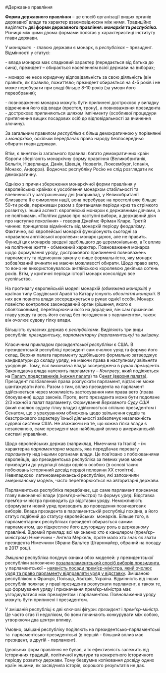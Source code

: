 #Державне правління
<p><strong>Форма державного правління</strong> &ndash; це спосіб організації вищих органів державної влади та характер взаємовідносин між ними. Традиційно виділяють <strong>дві форми державного правління: <em>монархія</em> та <em>республіка</em>. </strong>Різниця між цими двома формами полягає у характеристиці інституту глави держави. </p>
<p>У <em>монархіях</em> &nbsp;- главою держави є монарх, в <em>республіках</em> &ndash; президент. Відмінності у статусі:</p>
<p>- влада монарха має спадковий характер (передається від батька до сина), президент &ndash; обирається населенням всієї держави на виборах;</p>
<p>- монарх не несе юридичну відповідальність за свою діяльність (він править, як правило, пожиттєво; президент обирається на 4-5 років і не може перебувати при владі більше 8-10 років (за умови його переобрання);</p>
<p>- повноваження монарха можуть бути припинені достроково у випадку відречення його від влади (престол, трону), а повноваження президента - достроково припиняються шляхом імпічменту (особливої процедури притягнення вищих посадових осіб до відповідальності за вчинення злочину).</p>
<p>За загальним правилом <em>республіка</em> є більш демократичною у порівнянні з <em>монархією</em>, оскільки передбачає право народу безпосередньо обирати глави держави. </p>
<p>Втім, є винятки із загального правила: багато демократичних країн Європи зберігають монархічну форму правління (Великобританія, Бельгія, Нідерланди, Данія, Швеція, Норвегія, Люксембург, Іспанія, Монако, Андорра). Водночас республіку Росію не слід розглядати як демократичну. </p>
<p>Однією з причин збереження монархічної форми правління у європейських країнах є уособлення монархом стабільності та впевненості у завтрашньому дні (наприклад, у Великобританії Єлизавета ІІ є символом нації, вона перебуває на престолі вже більше 50-ти років, переживши разом з британцями періоди криз та стрімкого розвитку). Інший аспект: європейські монархи є державними діячами, а не політиками. &laquo;Політик думає про наступні вибори, а державний діяч про наступне покоління&raquo; - говорив Джеймс Фріман Кларк. Третій чинник: принципова відмінність від монархій періоду феодалізму. Фактично, всі європейські монархії функціонують сьогодні за &laquo;правилом англійської королеви&raquo;: монарх царює, але не править. Функції цих монархів зведені здебільшого до церемоніальних, а їх вплив на політичне життя - обмежений характер. Повноваження монарха щодо формування уряду, дострокового припинення повноважень парламенту та підписання закону є лише формальністю, яку монарх зобов&rsquo;язаний вчинити не маючи можливості обирати. Щодо право вето, то воно не використовувалось англійською королевою декілька сотень років. Втім, у критичні періоди історії монарх консолідує все суспільство.</p>
<p>На противагу європейській моделі монархій <em>(обмежена монархія)</em> у країнах типу Саудівської Аравії та Катару існують <em>абсолютні монархії.</em> В них вся повнота влади зосереджується в руках однієї особи. Монарх повністю контролює законодавчий орган (рішення, якого є обов&rsquo;язковими), перетворюючи його на дорадчий, він сам призначає главу уряду та весь його склад без погодження з парламентом, також він очолює судову гілку влади.</p>
<p>Більшість сучасних держав є <em>республіками</em>. Виділяють три види республік: <em>президентську</em>, <em>парламентарну (парламентську)</em> та <em>змішану.</em></p>
<p>Класичним прикладом <em>президентської республіки</em> є США. В президентській республіці президент сам очолює уряд та формує його склад. Верхня палата парламенту здебільшого формально затверджує кандидатури до складу уряду, не маючи права в наступному звільняти урядовців. Тому, вся виконавча влада зосереджена в руках <em>президента</em>. Законодавча влада належить парламенту &ndash; <em>Конгресу</em>, який поділяється на <u>Палату представників (нижня палата)</u> та С<u>енат (верхня палата)</u>. Президент позбавлений права розпускати парламент, відтак не може шантажувати його. Разом з тим, вплив президента на парламент здійснюється через можливість застосування ним права вето (права блокування) щодо законів. Проте, вето президента може бути подолане 2/3 кожної з палат парламенту. Формування <em>Верховного Суду США</em> (який очолює судову гілку влади) здійснюється спільно президентом і Сенатом, що з урахуванням обмежень щодо звільнення суддів та безстрокового характеру їхньої діяльності забезпечує незалежність судової системи США. Не зважаючи на те, що кожна гілка влади є незалежною, саме президент має найбільший вплив в американській системі управління.</p>
<p>Щодо європейських держав (наприклад, Німеччина та Італія) &ndash; їм характерна <em>парламентарна модель</em>, яка передбачає перевагу <em>парламенту </em>над іншими органами влади. Це пов&rsquo;язано з побоюваннями європейців, що президентська республіка за певних умов може призводити до узурпації влади однією особою (в основі таких побоювань історичний досвід першої половини ХХ століття). Невипадково &nbsp;латиноамериканські республіки, які запозичили американську модель, часто перетворюються на авторитарні держави.</p>
<p>Парламентська республіка передбачає, що саме парламент призначає главу виконавчої влади (<em>прем&rsquo;єр-міністра</em>) та формує <em>уряд</em>. Відставка прем&rsquo;єр-міністра призводить до відставки уряду. Неможливість сформувати новий уряд призводить до проведення позачергових виборів. Влада президента в парламентській республіці похідна, а його статус подібний до статусу європейських &nbsp;монархів. Більше того, в парламентарних республіках президент обирається самим парламентом, що підкреслює його другорядну роль в державному правлінні. Відомий приклад: всі ми знаємо хто є канцлером (прем&rsquo;єр-міністром) Німеччини - Ангела Меркель, проте мало хто знає як звати президента Німеччини (Франк-Вальтер Штарнмайєр, обраний на посаду в 2017 році). </p>
<p><em>Змішана </em>республіка поєднує ознаки обох моделей: у президентської республіки запозичено <u>позапарламентський спосіб виборів президента</u>, у парламентської &ndash; <u>наявність посади прем&rsquo;єр-міністра, який очолює уряд та право парламенту відправляти уряд у відставку</u>. Змішаною республікою є Франція, Польща, Австрія, Україна. Відмінність від інших республік полягає у праві президента розпускати парламент, а також те, що формування уряду і призначення прем&rsquo;єр-міністра має узгоджуватися між президентом і парламентом. Повноваження уряду можуть бути припинені і президентом. </p>
<p>У змішаній республіці є дві ключові фігури: <em>президент</em> і <em>прем&rsquo;єр-міністр</em>. Це часто стає її недоліком, бо вони починають конкурувати між собою, утворюючи два центри впливу. </p>
<p>Умовно, змішані республіку поділяють на президентсько-парламентські та &nbsp;парламентсько-президентські (в першій - більший вплив має президент, в другій - парламент).</p>
<p>Ідеальних форм правління не буває, а їх ефективність залежить від історичних традицій, політичної культури та конкретного історичного періоду розвитку держави. Тому бездумне копіювання досвіду одних країн іншими, як засвідчила історія, хорошого результатів не дає. &nbsp;&nbsp;&nbsp;&nbsp;</p>
